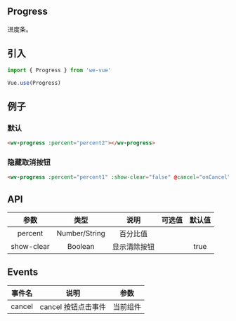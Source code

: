 Progress
---
进度条。

## 引入

```js
import { Progress } from 'we-vue'

Vue.use(Progress)
```

## 例子

### 默认

```html
<wv-progress :percent="percent2"></wv-progress>
```

### 隐藏取消按钮

```html
<wv-progress :percent="percent1" :show-clear="false" @cancel="onCancel"></wv-progress>
```

## API

|   参数   |   类型    |   说明   | 可选值  |  默认值  |
| :----: | :-----: | :----: | :--: | :---: |
| percent  | Number/String  |  百分比值   |      |   |
| show-clear  | Boolean  |  显示清除按钮   |      | true  |


## Events

|   事件名   |   说明    |   参数   |
| :----: | :-----: | :----: |
| cancel  | cancel 按钮点击事件  |  当前组件   |
